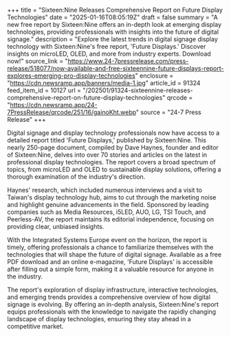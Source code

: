 +++
title = "Sixteen:Nine Releases Comprehensive Report on Future Display Technologies"
date = "2025-01-16T08:05:19Z"
draft = false
summary = "A new free report by Sixteen:Nine offers an in-depth look at emerging display technologies, providing professionals with insights into the future of digital signage."
description = "Explore the latest trends in digital signage display technology with Sixteen:Nine's free report, 'Future Displays.' Discover insights on microLED, OLED, and more from industry experts. Download now!"
source_link = "https://www.24-7pressrelease.com/press-release/518077/now-available-and-free-sixteennine-future-displays-report-explores-emerging-pro-display-technologies"
enclosure = "https://cdn.newsramp.app/banners/media-1.jpg"
article_id = 91324
feed_item_id = 10127
url = "/202501/91324-sixteennine-releases-comprehensive-report-on-future-display-technologies"
qrcode = "https://cdn.newsramp.app/24-7PressRelease/qrcode/251/16/gainoKht.webp"
source = "24-7 Press Release"
+++

<p>Digital signage and display technology professionals now have access to a detailed report titled 'Future Displays,' published by Sixteen:Nine. This nearly 250-page document, compiled by Dave Haynes, founder and editor of Sixteen:Nine, delves into over 70 stories and articles on the latest in professional display technologies. The report covers a broad spectrum of topics, from microLED and OLED to sustainable display solutions, offering a thorough examination of the industry's direction.</p><p>Haynes' research, which included numerous interviews and a visit to Taiwan's display technology hub, aims to cut through the marketing noise and highlight genuine advancements in the field. Sponsored by leading companies such as Media Resources, i5LED, AUO, LG, TSI Touch, and Peerless-AV, the report maintains its editorial independence, focusing on providing clear, unbiased insights.</p><p>With the Integrated Systems Europe event on the horizon, the report is timely, offering professionals a chance to familiarize themselves with the technologies that will shape the future of digital signage. Available as a free PDF download and an online e-magazine, 'Future Displays' is accessible after filling out a simple form, making it a valuable resource for anyone in the industry.</p><p>The report's exploration of display infrastructure, interactive technologies, and emerging trends provides a comprehensive overview of how digital signage is evolving. By offering an in-depth analysis, Sixteen:Nine's report equips professionals with the knowledge to navigate the rapidly changing landscape of display technologies, ensuring they stay ahead in a competitive market.</p>
